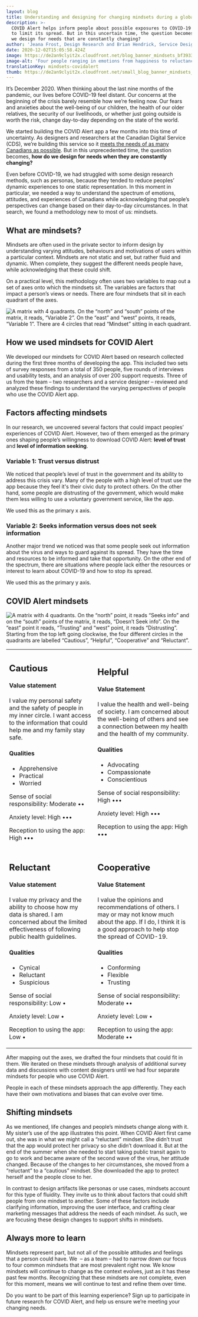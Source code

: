 ```yaml
---
layout: blog
title: Understanding and designing for changing mindsets during a global pandemic
description: >-
  COVID Alert helps inform people about possible exposures to COVID-19 in order
  to limit its spread. But in this uncertain time, the question becomes, how do
  we design for needs that are constantly changing?
author: 'Jeana Frost, Design Research and Brian Hendrick, Service Design '
date: 2020-12-02T15:05:58.424Z
image: https://de2an9clyit2x.cloudfront.net/blog_banner_mindsets_bf393356cd.jpg
image-alt: 'Four people ranging in emotions from happiness to reluctance.  '
translationKey: mindsets-covidalert
thumb: https://de2an9clyit2x.cloudfront.net/small_blog_banner_mindsets_bf393356cd.jpg
---
```

It’s December 2020. When thinking about the last nine months of the pandemic, our lives before COVID-19 feel distant. Our concerns at the beginning of the crisis barely resemble how we’re feeling now. Our fears and anxieties about the well-being of our children, the health of our older relatives, the security of our livelihoods, or whether just going outside is worth the risk, change day-to-day depending on the state of the world. 

We started building the COVID Alert app a few months into this time of uncertainty. As designers and researchers at the Canadian Digital Service (CDS), we’re building this service so it [meets the needs of as many Canadians as possible](<https://digital.canada.ca/2020/10/02/building-an-effective-exposure-notification-service-like-covid-alert/>). But in this unprecedented time, the question becomes, **how do we design for needs when they are constantly changing?** 

Even before COVID-19, we had struggled with some design research methods, such as personas, because they tended to reduce peoples’ dynamic experiences to one static representation. In this moment in particular, we needed a way to understand the spectrum of emotions, attitudes, and experiences of Canadians while acknowledging that people’s perspectives can change based on their day-to-day circumstances. In that search, we found a methodology new to most of us: mindsets. 

## What are mindsets?

Mindsets are often used in the private sector to inform design by understanding varying attitudes, behaviours and motivations of users within a particular context. Mindsets are not static and set, but rather fluid and dynamic. When complete, they suggest the different needs people have, while acknowledging that these could shift.  

On a practical level, this methodology often uses two variables to map out a set of axes onto which the mindsets sit. The variables are factors that impact a person’s views or needs. There are four mindsets that sit in each quadrant of the axes. 

![A matrix with 4 quadrants. On the “north” and “south” points of the matrix, it reads, “Variable 2”. On the “east” and “west” points, it reads, “Variable 1”. There are 4 circles that read “Mindset” sitting in each quadrant.](https://de2an9clyit2x.cloudfront.net/blog_mindsets_1_en_ad5a462fae.jpg)

## How we used mindsets for COVID Alert

We developed our mindsets for COVID Alert based on research collected during the first three months of developing the app. This included two sets of survey responses from a total of 350 people, five rounds of interviews and usability tests, and an analysis of over 200 support requests. Three of us from the team – two researchers and a service designer – reviewed and analyzed these findings to understand the varying perspectives of people who use the COVID Alert app.

## Factors affecting mindsets 

In our research, we uncovered several factors that could impact peoples’ experiences of COVID Alert. However, two of them emerged as the primary ones shaping people’s willingness to download COVID Alert: **level of trust** and **level of information seeking**. 

### Variable 1: Trust versus distrust

We noticed that people’s level of trust in the government and its ability to address this crisis vary. Many of the people with a high level of trust use the app because they feel it's their civic duty to protect others. On the other hand, some people are distrusting of the government, which would make them less willing to use a voluntary government service, like the app. 

We used this as the primary x axis.

### Variable 2: Seeks information versus does not seek information

Another major trend we noticed was that some people seek out information about the virus and ways to guard against its spread. They have the time and resources to be informed and take that opportunity. On the other end of the spectrum, there are situations where people lack either the resources or interest to learn about COVID-19 and how to stop its spread.

We used this as the primary y axis.

## COVID Alert mindsets

![A matrix with 4 quadrants. On the “north” point, it reads “Seeks info” and on the “south” points of the matrix, it reads, “Doesn’t Seek info”. On the “east” point it reads, “Trusting” and “west” point, it reads “Distrusting”. Starting from the top left going clockwise, the four different circles in the quadrants are labelled “Cautious”, “Helpful”, “Cooperative” and “Reluctant”.](https://de2an9clyit2x.cloudfront.net/blog_mindsets_2_en_d5426b1777.jpg)

<table>
   <tbody>
       <tr>
           <td>
           <h2>Cautious</h2>
           <h4>Value statement</h4>
           <p>I value my personal safety and the safety of people in my inner circle. I want access to the information that could help me and my family stay safe.</p>
           <h4>Qualities</h4>
           <ul>
             <li>Apprehensive</li>
             <li>Practical</li>
             <li>Worried</li>
           </ul>
           <p><span class="bolded">Sense of social responsibility:</span> Moderate ••</p>
           <p><span class="bolded">Anxiety level:</span> High •••</p>
           <p><span class="bolded">Reception to using the app:</span> High •••</p>
           </td>
           <td>
           <h2>Helpful</h2>
           <h4>Value Statement</h4>
           <p>I value the health and well-being of society. I am concerned about the well-being of others and see a connection between my health and the health of my community.</p>
           <h4>Qualities</h4>
           <ul>
             <li>Advocating</li>
             <li>Compassionate</li>
             <li>Conscientious</li>
           </ul>
           <p><span class="bolded">Sense of social responsibility:</span> High •••</p>
           <p><span class="bolded">Anxiety level:</span> High •••</p>
           <p><span class="bolded">Reception to using the app:</span> High •••</p>
           </td>
       </tr>
      <tr>
           <td>
           <h2>Reluctant</h2>
           <h4>Value statement</h4>
           <p>I value my privacy and the ability to choose how my data is shared. I am concerned about the limited effectiveness of following public health guidelines.</p>
           <h4>Qualities</h4>
           <ul>
             <li>Cynical</li>
             <li>Reluctant </li>
             <li>Suspicious</li>
           </ul>
           <p><span class="bolded">Sense of social responsibility:</span> Low •</p>
           <p><span class="bolded">Anxiety level:</span> Low •</p>
           <p><span class="bolded">Reception to using the app:</span> Low •</p>
           </td>
           <td>
           <h2>Cooperative</h2>
           <h4>Value Statement</h4>
           <p>I value the opinions and recommendations of others. I may or may not know much about the app. If I do, I think it is a good approach to help stop the spread of COVID-19. </p>
           <h4>Qualities</h4>
           <ul>
             <li>Conforming</li>
             <li>Flexible</li>
             <li>Trusting</li>
           </ul>
           <p><span class="bolded">Sense of social responsibility:</span> Moderate ••</p>
           <p><span class="bolded">Anxiety level:</span> Low •</p>
           <p><span class="bolded">Reception to using the app:</span> Moderate ••</p>
           </td>
       </tr>
   </tbody>
</table>

After mapping out the axes, we drafted the four mindsets that could fit in them. We iterated on these mindsets through analysis of additional survey data and discussions with content designers until we had four separate mindsets for people who use COVID Alert.

People in each of these mindsets approach the app differently. They each have their own motivations and biases that can evolve over time. 

## Shifting mindsets

As we mentioned, life changes and people’s mindsets change along with it. My sister’s use of the app illustrates this point. When COVID Alert first came out, she was in what we might call a “reluctant” mindset. She didn’t trust that the app would protect her privacy so she didn’t download it. But at the end of the summer when she needed to start taking public transit again to go to work and became aware of the second wave of the virus, her attitude changed. Because of the changes to her circumstances, she moved from a “reluctant” to a “cautious” mindset. She downloaded the app to protect herself and the people close to her. 

In contrast to design artifacts like personas or use cases, mindsets account for this type of fluidity. They invite us to think about factors that could shift people from one mindset to another. Some of these factors include clarifying information, improving the user interface, and crafting clear marketing messages that address the needs of each mindset. As such, we are focusing these design changes to support shifts in mindsets. 

## Always more to learn

Mindsets represent part, but not all of the possible attitudes and feelings that a person could have. We  – as a team – had to narrow down our focus to four common mindsets that are most prevalent right now. We know mindsets will continue to change as the context evolves, just as it has these past few months. Recognizing that these mindsets are not complete, even for this moment, means we will continue to test and refine them over time.

Do you want to be part of this learning experience? Sign up to participate in future research for COVID Alert, and help us ensure we’re meeting your changing needs.
